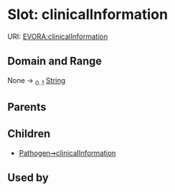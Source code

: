 
# Slot: clinicalInformation



URI: [EVORA:clinicalInformation](https://evora-project.eu/clinicalInformation)


## Domain and Range

None &#8594;  <sub>0..1</sub> [String](types/String.md)

## Parents


## Children

 *  [Pathogen➞clinicalInformation](Pathogen_clinicalInformation.md)

## Used by

